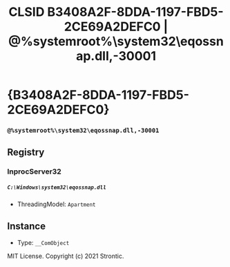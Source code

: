 ﻿---
title: "CLSID B3408A2F-8DDA-1197-FBD5-2CE69A2DEFC0 | @%systemroot%\\system32\\eqossnap.dll,-30001"
excerpt: What is COM-Object CLSID B3408A2F-8DDA-1197-FBD5-2CE69A2DEFC0?
---

# {B3408A2F-8DDA-1197-FBD5-2CE69A2DEFC0}

### `@%systemroot%\system32\eqossnap.dll,-30001`

## Registry


### InprocServer32

##### `C:\Windows\system32\eqossnap.dll`
* ThreadingModel: `Apartment`

## Instance

* Type: `__ComObject`

MIT License. Copyright (c) 2021 Strontic.


